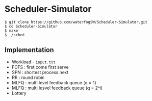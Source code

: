 # Scheduler-Simulator

```
$ git clone https://github.com/waterfogSW/Scheduler-Simulator.git
$ cd Scheduler-Simulator
$ make
$ ./sched
```

## Implementation

- Workload - `input.txt`
- FCFS : first come first serve
- SPN : shortest process next
- RR   : round robin
- MLFQ : multi level feedback queue (q = 1)
- MLFQ : multi lesvel feedback queue (q = 2^i)
- Lottery